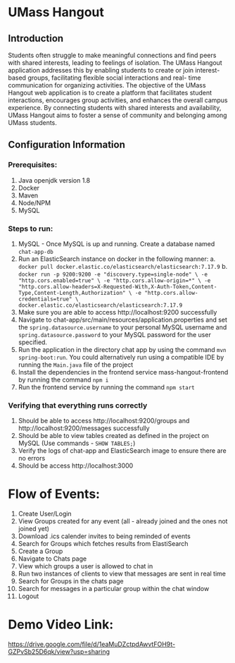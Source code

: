 # UMass Hangout

## Introduction
Students often struggle to make meaningful connections and find peers with shared interests, leading to feelings of isolation. The UMass Hangout application addresses this by enabling students to create or join interest-based groups, facilitating flexible social interactions and real- time communication for organizing activities. The objective of the UMass Hangout web application is to create a
platform that facilitates student interactions, encourages group activities, and enhances the overall campus experience. By connecting students with shared interests and availability, UMass Hangout aims to  foster a sense of community and belonging among UMass students.

## Configuration Information
### Prerequisites:
1. Java openjdk version 1.8
2. Docker
3. Maven
4. Node/NPM
5. MySQL

### Steps to run:
1. MySQL - Once MySQL is up and running. Create a database named `chat-app-db`
2. Run an ElasticSearch instance on docker in the following manner:
a. `docker pull docker.elastic.co/elasticsearch/elasticsearch:7.17.9`
b. `docker run -p 9200:9200 -e "discovery.type=single-node" \
   -e "http.cors.enabled=true" \
   -e "http.cors.allow-origin=*" \
   -e "http.cors.allow-headers=X-Requested-With,X-Auth-Token,Content-Type,Content-Length,Authorization" \
   -e "http.cors.allow-credentials=true" \
   docker.elastic.co/elasticsearch/elasticsearch:7.17.9`
3. Make sure you are able to access http://localhost:9200 successfully
4. Navigate to chat-app/src/main/resources/application.properties and set the `spring.datasource.username` to your personal MySQL username and `spring.datasource.password` to your MySQL password for the user specified.
5. Run the application in the directory chat app by using the command `mvn spring-boot:run`. You could alternatively run using a compatible IDE by running the `Main.java` file of the project
6. Install the dependencies in the frontend service mass-hangout-frontend by running the command `npm i`
7. Run the frontend service by running the command `npm start`

### Verifying that everything runs correctly
1. Should be able to access http://localhost:9200/groups and http://localhost:9200/messages successfully
2. Should be able to view tables created as defined in the project on MySQL (Use commands - `SHOW TABLES;`)
3. Verify the logs of chat-app and ElasticSearch image to ensure there are no errors
4. Should be access http://localhost:3000


# Flow of Events:
1. Create User/Login
2. View Groups created for any event (all - already joined and the ones not joined yet)
3. Download .ics calender invites to being reminded of events
4. Search for Groups which fetches results from ElastiSearch
5. Create a Group
6. Navigate to Chats page
7. View which groups a user is allowed to chat in
8. Run two instances of clients to view that messages are sent in real time
9. Search for Groups in the chats page
10. Search for messages in a particular group within the chat window
11. Logout

# Demo Video Link: 
https://drive.google.com/file/d/1eaMuDZctpdAwvtFOH9t-GZPvSb25D6qk/view?usp=sharing
